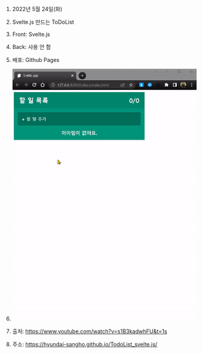 1. 2022년 5월 24일(화)

2. Svelte.js 만드는 ToDoList

3. Front: Svelte.js

4. Back: 사용 안 함

5. 배포: Github Pages

6. ![default](screenshot.gif)

7. 출처: https://www.youtube.com/watch?v=s1B3kadwhFU&t=1s

8. 주소: https://hyundai-sangho.github.io/TodoList_svelte.js/
